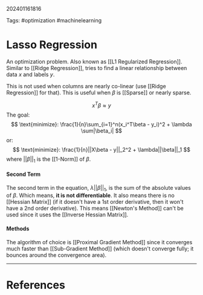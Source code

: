 202401161816

Tags: #optimization #machinelearning 

# Lasso Regression
An optimization problem.  Also known as [[L1 Regularized Regression]].
Similar to [[Ridge Regression]], tries to find a linear relationship between data $x$ and labels $y$.

This is not used when columns are nearly co-linear (use [[Ridge Regression]] for that).  This is useful when $\beta$ is [[Sparse]] or nearly sparse.

$$
x^T\beta \approx y
$$
The goal:
$$
\text{minimize}: \frac{1}{n}\sum_{i=1}^n(x_i^T\beta - y_i)^2 + \lambda \sum|\beta_i|
$$
or:
$$
\text{minimize}: \frac{1}{n}||X\beta - y||_2^2 + \lambda||\beta||_1
$$
where $||\beta||_1$ is the [[1-Norm]] of $\beta$.

#### Second Term
The second term in the equation, $\lambda||\beta||_1$, is the sum of the absolute values of $\beta$.  Which means, **it is not differentiable**.  It also means there is no [[Hessian Matrix]] (if it doesn't have a 1st order derivative, then it won't have a 2nd order derivative).  This means [[Newton's Method]] can't be used since it uses the [[Inverse Hessian Matrix]].


#### Methods
The algorithm of choice is [[Proximal Gradient Method]] since it converges much faster than [[Sub-Gradient Method]] (which doesn't converge fully; it bounces around the convergence area).


---
# References
